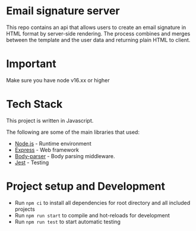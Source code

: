 # Email signature server

This repo contains an api that allows users to create an
email signature in HTML format by server-side rendering. 
The process combines and merges between the template and the user
data and returning plain HTML to client.

# Important

Make sure you have node v16.xx or higher

# Tech Stack

This project is  written in Javascript.

The following are some of the main libraries that used:
* [Node.js](https://nodejs.org/) - Runtime environment
* [Express](https://expressjs.com/) - Web framework
* [Body-parser](https://www.npmjs.com/package/body-parser) - Body parsing middleware.
* [Jest](https://jestjs.io/) - Testing


# Project setup and Development
* Run `npm ci` to install all dependencies for root directory and all included projects
* Run `npm run start` to compile and hot-reloads for development
* Run `npm run test` to start automatic testing

